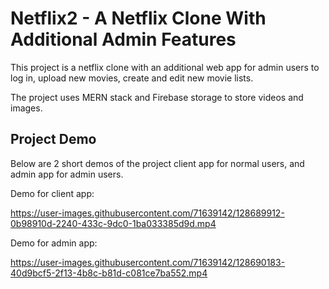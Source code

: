 # Netflix2 - A Netflix Clone With Additional Admin Features
This project is a netflix clone with an additional web app for admin users to log in, upload new movies, create and edit new movie lists.

The project uses MERN stack and Firebase storage to store videos and images.

## Project Demo
Below are 2 short demos of the project client app for normal users, and admin app for admin users.

Demo for client app:

https://user-images.githubusercontent.com/71639142/128689912-0b98910d-2240-433c-9dc0-1ba033385d9d.mp4


Demo for admin app:

https://user-images.githubusercontent.com/71639142/128690183-40d9bcf5-2f13-4b8c-b81d-c081ce7ba552.mp4


